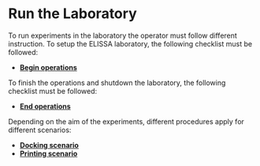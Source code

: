 # Run the Laboratory

To run experiments in the laboratory the operator must follow different instruction. To setup the ELISSA laboratory, the following checklist must be followed:

- [**Begin operations**](begin_operations)

To finish the operations and shutdown the laboratory, the following checklist must be followed:

- [**End operations**](end_operations)

Depending on the aim of the experiments, different procedures apply for different scenarios:

- [**Docking scenario**](run_docking)
- [**Printing scenario**](run_printing)